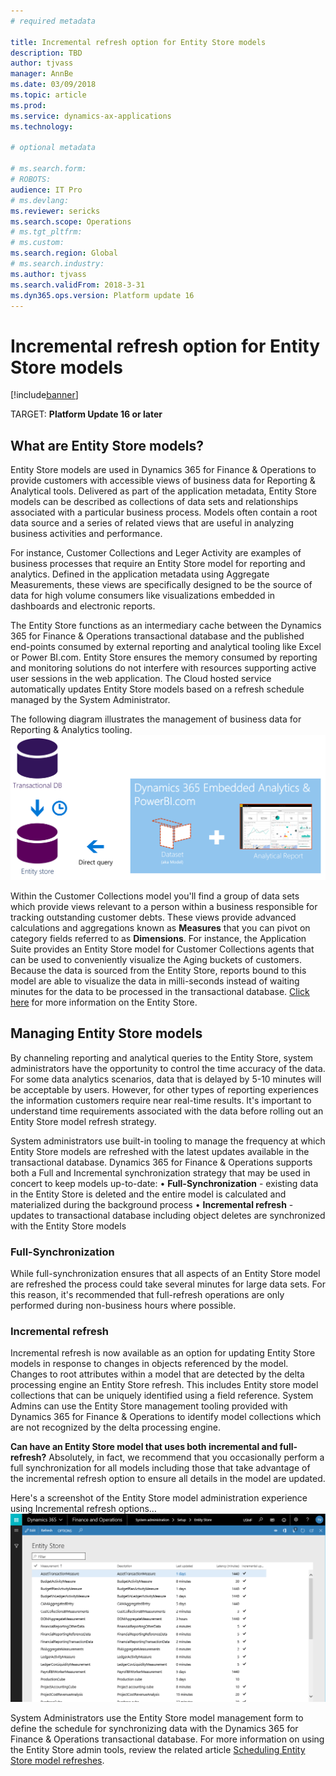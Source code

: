 ```yaml
---
# required metadata

title: Incremental refresh option for Entity Store models
description: TBD
author: tjvass
manager: AnnBe
ms.date: 03/09/2018
ms.topic: article
ms.prod: 
ms.service: dynamics-ax-applications
ms.technology: 

# optional metadata

# ms.search.form:
# ROBOTS:
audience: IT Pro
# ms.devlang: 
ms.reviewer: sericks
ms.search.scope: Operations
# ms.tgt_pltfrm: 
# ms.custom:
ms.search.region: Global
# ms.search.industry:
ms.author: tjvass
ms.search.validFrom: 2018-3-31 
ms.dyn365.ops.version: Platform update 16
---
```


# Incremental refresh option for Entity Store models

[!include[banner](../includes/banner.md)]

TARGET: **Platform Update 16 or later**

## What are Entity Store models?
Entity Store models are used in Dynamics 365 for Finance & Operations to provide customers with accessible views of business data for Reporting & Analytical tools.  Delivered as part of the application metadata, Entity Store models can be described as collections of data sets and relationships associated with a particular business process.  Models often contain a root data source and a series of related views that are useful in analyzing business activities and performance.  

For instance, Customer Collections and Leger Activity are examples of business processes that require an Entity Store model for reporting and analytics.  Defined in the application metadata using Aggregate Measurements, these views are specifically designed to be the source of data for high volume consumers like visualizations embedded in dashboards and electronic reports.

The Entity Store functions as an intermediary cache between the Dynamics 365 for Finance & Operations transactional database and the published end-points consumed by external reporting and analytical tooling like Excel or Power BI.com.  Entity Store ensures the memory consumed by reporting and monitoring solutions do not interfere with resources supporting active user sessions in the web application.  The Cloud hosted service automatically updates Entity Store models based on a refresh schedule managed by the System Administrator.  

The following diagram illustrates the management of business data for Reporting & Analytics tooling.
[![Incremental-refresh](./media/Incremental-refresh-data-flow-diagram.png)](./media/Incremental-refresh-data-flow-diagram.png) 

Within the Customer Collections model you'll find a group of data sets which provide views relevant to a person within a business responsible for tracking outstanding customer debts.  These views provide advanced calculations and aggregations known  as **Measures** that you can pivot on category fields referred to as **Dimensions**.  For instance, the Application Suite provides an Entity Store model for Customer Collections agents that can be used to conveniently visualize the Aging buckets of customers.  Because the data is sourced from the Entity Store, reports bound to this model are able to visualize the data in milli-seconds instead of waiting minutes for the data to be processed in the transactional database. [Click here](https://docs.microsoft.com/en-us/dynamics365/unified-operations/dev-itpro/analytics/power-bi-integration-entity-store) for more information on the Entity Store.


## Managing Entity Store models
By channeling reporting and analytical queries to the Entity Store, system administrators have the opportunity to control the time accuracy of the data.  For some data analytics scenarios, data that is delayed by 5-10 minutes will be acceptable by users.  However, for other types of reporting experiences the information customers require near real-time results.  It's important to understand time requirements associated with the data before rolling out an Entity Store model refresh strategy.

System administrators use built-in tooling to manage the frequency at which Entity Store models are refreshed with the latest updates available in the transactional database.  Dynamics 365 for Finance & Operations supports both a Full and Incremental synchronization strategy that may be used in concert to keep models up-to-date:
	• **Full-Synchronization** - existing data in the Entity Store is deleted and the entire model is calculated and materialized during the background process
	• **Incremental refresh** - updates to transactional database including object deletes are synchronized with the Entity Store models

### Full-Synchronization
While full-synchronization ensures that all aspects of an Entity Store model are refreshed the process could take several minutes for large data sets.  For this reason, it's recommended that full-refresh operations are only performed during non-business hours where possible.

### Incremental refresh
Incremental refresh is now available as an option for updating Entity Store models in response to changes in objects referenced by the model.  Changes to root attributes within a model that are detected by the delta processing engine an Entity Store refresh.  This includes Entity store model collections that can be uniquely identified using a field reference.  System Admins can use the Entity Store management tooling provided with Dynamics 365 for Finance & Operations to identify model collections which are not recognized by the delta processing engine.

**Can have an Entity Store model that uses both incremental and full-refresh?**  Absolutely, in fact, we recommend that you occasionally perform a full synchronization for all models including those that take advantage of the incremental refresh option to ensure all details in the model are updated.

Here's a screenshot of the Entity Store model administration experience using Incremental refresh options…
[![Incremental-administration](./media/Entity-Store-model-management.png)](./media/Entity-Store-model-management.png) 


System Administrators use the Entity Store model management form to define the schedule for synchronizing data with the Dynamics 365 for Finance & Operations transactional database.  For more information on using the Entity Store admin tools, review the related article [Scheduling Entity Store model refreshes](scheduling-entity-store-model-refreshes.md).
